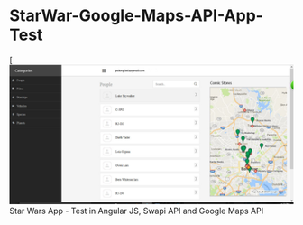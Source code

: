 # StarWar-Google-Maps-API-App-Test
[![screenshot.jpg](/img/screenshot.jpg)
Star Wars App - Test in Angular JS, Swapi API and Google Maps API    
